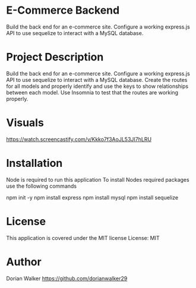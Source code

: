 # E-Commerce Backend
Build the back end for an e-commerce site. Configure a working express.js API to use sequelize to interact with a MySQL database.

# Project Description
Build the back end for an e-commerce site. Configure a working express.js API to use sequelize to interact with a MySQL database. Create the routes for all models and properly identify and use the keys to show relationships between each model. Use Insomnia to test that the routes are working properly.

# Visuals

https://watch.screencastify.com/v/Kkko7f3AoJL53JI7hLRU

# Installation

Node is required to run this application
To install Nodes required packages use the following commands

npm init -y
npm install express
npm install mysql
npm install sequelize


# License

This application is covered under the MIT license
License: MIT

# Author

Dorian Walker https://github.com/dorianwalker29
